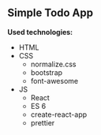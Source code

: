 ## Simple Todo App

**Used technologies:**

- HTML
- CSS
  - normalize.css
  - bootstrap
  - font-awesome
- JS
  - React
  - ES 6
  - create-react-app
  - prettier
